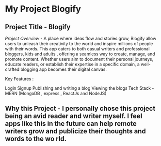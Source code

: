 # My Project Blogify

## Project Title - Blogify

*Project Overview* - A place where ideas flow and stories grow, Blogify allow users to unleash their creativity to the world and inspire millions of people with their words. This app caters to both casual writers and professional bloggers, kids and adults , offering a seamless way to create, manage, and promote content. Whether users aim to document their personal journeys, educate readers, or establish their expertise in a specific domain, a well-crafted blogging app becomes their digital canvas.

Key Features :

Login
Signup
Publishing and writing a blog
Viewing the blogs
Tech Stack - MERN (MongoDB , express , ReactJs and NodeJS)

Why this Project - I personally chose this project being an avid reader and writer myself. I feel apps like this in the future can help remote writers grow and publicize their thoughts and words to the wo rld.
---